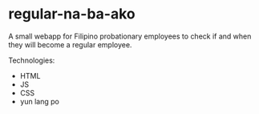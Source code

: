 # regular-na-ba-ako
A small webapp for Filipino probationary employees to check if and when they will become a regular employee.

Technologies:
- HTML
- JS
- CSS
- yun lang po
